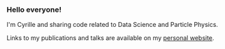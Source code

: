 ### Hello everyone!

I'm Cyrille and sharing code related to Data Science and Particle Physics.

Links to my publications and talks are available on my [personal website](https://www.cyrraz.com).